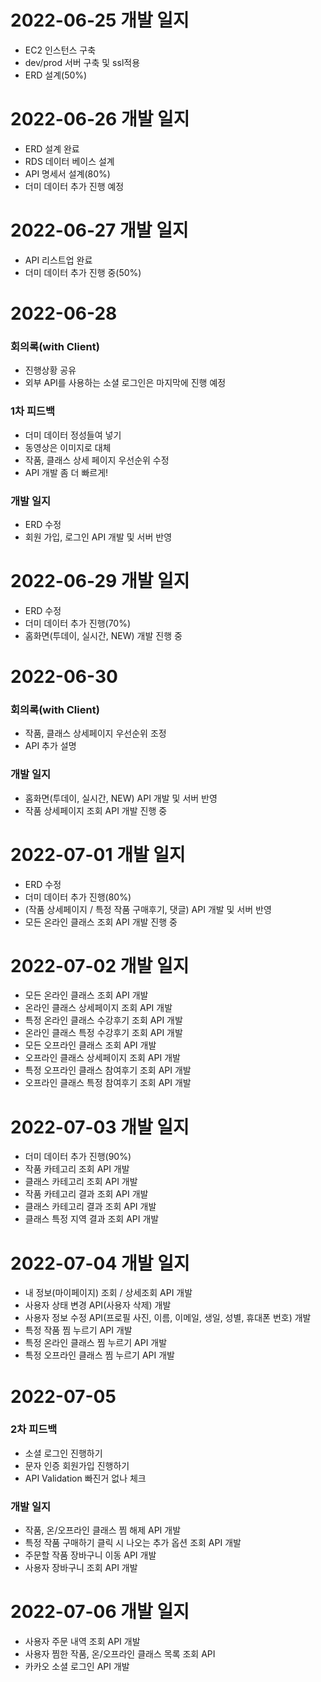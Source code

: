 # 2022-06-25 개발 일지
- EC2 인스턴스 구축
- dev/prod 서버 구축 및 ssl적용
- ERD 설계(50%)

# 2022-06-26 개발 일지
- ERD 설계 완료
- RDS 데이터 베이스 설계
- API 명세서 설계(80%)
- 더미 데이터 추가 진행 예정

# 2022-06-27 개발 일지
- API 리스트업 완료
- 더미 데이터 추가 진행 중(50%)

# 2022-06-28 
### 회의록(with Client)
- 진행상황 공유
- 외부 API를 사용하는 소셜 로그인은 마지막에 진행 예정
### 1차 피드백
- 더미 데이터 정성들여 넣기
- 동영상은 이미지로 대체
- 작품, 클래스 상세 페이지 우선순위 수정
- API 개발 좀 더 빠르게!
### 개발 일지
- ERD 수정
- 회원 가입, 로그인 API 개발 및 서버 반영

# 2022-06-29 개발 일지
- ERD 수정
- 더미 데이터 추가 진행(70%)
- 홈화면(투데이, 실시간, NEW) 개발 진행 중

# 2022-06-30
### 회의록(with Client)
- 작품, 클래스 상세페이지 우선순위 조정
- API 추가 설명
### 개발 일지
- 홈화면(투데이, 실시간, NEW) API 개발 및 서버 반영
- 작품 상세페이지 조회 API 개발 진행 중

# 2022-07-01 개발 일지
- ERD 수정
- 더미 데이터 추가 진행(80%)
- (작품 상세페이지 / 특정 작품 구매후기, 댓글) API 개발 및 서버 반영
- 모든 온라인 클래스 조회 API 개발 진행 중

# 2022-07-02 개발 일지
- 모든 온라인 클래스 조회 API 개발
- 온라인 클래스 상세페이지 조회 API 개발
- 특정 온라인 클래스 수강후기 조회 API 개발
- 온라인 클래스 특정 수강후기 조회 API 개발
- 모든 오프라인 클래스 조회 API 개발
- 오프라인 클래스 상세페이지 조회 API 개발
- 특정 오프라인 클래스 참여후기 조회 API 개발
- 오프라인 클래스 특정 참여후기 조회 API 개발

# 2022-07-03 개발 일지
- 더미 데이터 추가 진행(90%)
- 작품 카테고리 조회 API 개발
- 클래스 카테고리 조회 API 개발
- 작품 카테고리 결과 조회 API 개발
- 클래스 카테고리 결과 조회 API 개발
- 클래스 특정 지역 결과 조회 API 개발

# 2022-07-04 개발 일지
- 내 정보(마이페이지) 조회 / 상세조회 API 개발
- 사용자 상태 변경 API(사용자 삭제) 개발
- 사용자 정보 수정 API(프로필 사진, 이름, 이메일, 생일, 성별, 휴대폰 번호) 개발
- 특정 작품 찜 누르기 API 개발
- 특정 온라인 클래스 찜 누르기 API 개발
- 특정 오프라인 클래스 찜 누르기 API 개발

# 2022-07-05
### 2차 피드백
- 소셜 로그인 진행하기
- 문자 인증 회원가입 진행하기
- API Validation 빠진거 없나 체크
### 개발 일지
- 작품, 온/오프라인 클래스 찜 해제 API 개발
- 특정 작품 구매하기 클릭 시 나오는 추가 옵션 조회 API 개발
- 주문할 작품 장바구니 이동 API 개발
- 사용자 장바구니 조회 API 개발

# 2022-07-06 개발 일지
- 사용자 주문 내역 조회 API 개발
- 사용자 찜한 작품, 온/오프라인 클래스 목록 조회 API 
- 카카오 소셜 로그인 API 개발
